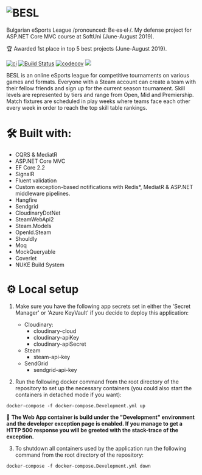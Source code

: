 # ![BESL](https://res.cloudinary.com/vasil-kotsev/image/upload/v1565288701/BESL/besl-logo.png)

Bulgarian eSports League /pronounced: Be·es·el·/. My defense project for ASP.NET Core MVC course at SoftUni (June-August 2019). 

🏆 Awarded 1st place in top 5 best projects (June-August 2019).

<!-- [![Build status](https://ci.appveyor.com/api/projects/status/a8x6minra5yhem07?svg=true)](https://ci.appveyor.com/project/SonnyRR/besl) -->
[![ci](https://github.com/SonnyRR/BESL/actions/workflows/ci.yml/badge.svg)](https://github.com/SonnyRR/BESL/actions/workflows/ci.yml)
[![Build Status](https://sonnyrr.visualstudio.com/BESL/_apis/build/status/SonnyRR.BESL?branchName=master)](https://sonnyrr.visualstudio.com/BESL/_build/latest?definitionId=1&branchName=master)
[![codecov](https://codecov.io/gh/SonnyRR/BESL/branch/master/graph/badge.svg)](https://codecov.io/gh/SonnyRR/BESL)
![](http://estruyf-github.azurewebsites.net/api/VisitorHit?user=SonnyRR&repo=BESL&countColorcountColor&countColor=%237B1E7A)

BESL is an online eSports league for competitive tournaments on various games and formats. Everyone with a Steam account can create a team with their fellow friends and sign up for the current season tournament. Skill levels are represented by tiers and range from Open, Mid and Premiership. Match fixtures are scheduled in play weeks where teams face each other every week in order to reach the top skill table rankings.

# 🛠 Built with:
* CQRS & MediatR
* ASP.NET Core MVC
* EF Core 2.2
* SignalR
* Fluent validation
* Custom exception-based notifications with Redis*, MediatR & ASP.NET middleware pipelines.
* Hangfire
* Sendgrid
* CloudinaryDotNet
* SteamWebApi2
* Steam.Models 
* OpenId.Steam
* Shouldly
* Moq
* MockQueryable
* Coverlet
* NUKE Build System

# ⚙️ Local setup
1. Make sure you have the following app secrets set in either the 'Secret Manager' or 'Azure KeyVault' if you decide to deploy this application:
    * Cloudinary:
        - cloudinary-cloud
        - cloudinary-apiKey
        - cloudinary-apiSecret
    * Steam
        - steam-api-key
    * SendGrid
        - sendgrid-api-key

2. Run the following docker command from the root directory of the repository to set up the necessary containers (you could also start the containers in detached mode if you want):
``` 
docker-compose -f docker-compose.Development.yml up
```

📌 __The Web App container is build under the "Development" environment and the developer exception page is enabled. If you manage to get a HTTP 500 response you will be greeted with the stack-trace of the exception.__

3. To shutdown all containers used by the application run the following command from the root directory of the repository:
```
docker-compose -f docker-compose.Development.yml down
```
